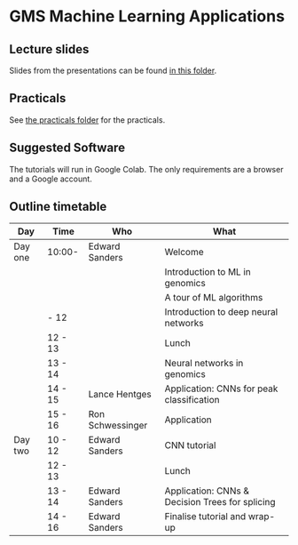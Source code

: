 GMS Machine Learning Applications
=================================

Lecture slides
----------------------

Slides from the presentations can be found [in this folder](https://www.well.ox.ac.uk/~gav/projects/gms/statistics-course/Machine_learning_applications/slides/).

Practicals
----------

See [the practicals folder](practicals/) for the practicals.

Suggested Software
----------------------

The tutorials will run in Google Colab.  The only requirements are a browser and a Google account.

Outline timetable
---------

| Day      | Time        | Who              | What                                 |
| -------- | ----------- | ---------------- | ------------------------------------ |
| Day one  | 10:00-      | Edward Sanders   | Welcome                              |
|          |             |                  | Introduction to ML in genomics       |
|          |             |                  | A tour of ML algorithms              |
|          |    - 12     |                  | Introduction to deep neural networks |
|          | 12 - 13     |                  | Lunch                                |
|          | 13 - 14     |                  | Neural networks in genomics          |
|          | 14 - 15     | Lance Hentges    | Application: CNNs for peak classification   |
|          | 15 - 16     | Ron Schwessinger | Application                                 |
| Day two  | 10 - 12     | Edward Sanders   | CNN tutorial                         |
|          | 12 - 13     |                  | Lunch                                |
|          | 13 - 14     | Edward Sanders   | Application: CNNs & Decision Trees for splicing |
|          | 14 - 16     | Edward Sanders   | Finalise tutorial and wrap-up        |


